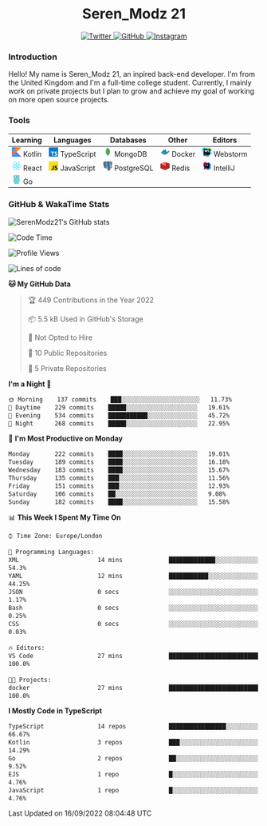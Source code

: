<div align="center">
  <h1>Seren_Modz 21</h1>
  <a href="https://twitter.com/SerenModz21">
    <img alt="Twitter" src="https://img.shields.io/badge/twitter%20-%231DA1F2.svg?&style=for-the-badge&logo=Twitter&logoColor=white">
  </a>
  <a href="https://github.com/SerenModz21">
    <img alt="GitHub" src="https://img.shields.io/badge/github%20-%23121011.svg?&style=for-the-badge&logo=github&logoColor=white">
  </a>
  <a href="https://www.instagram.com/serenmodz21">
    <img alt="Instagram" src="https://img.shields.io/badge/instagram%20-%23E4405F.svg?&style=for-the-badge&logo=Instagram&logoColor=white">
  </a>
</div>

### Introduction

Hello! My name is Seren_Modz 21, an inpired back-end developer. I'm from the United Kingdom and I'm a full-time college student. Currently, I mainly work on private projects but I plan to grow and achieve my goal of working on more open source projects. 

### Tools

 **Learning**                                        | **Languages**                                               | **Databases**                                               | **Other**                                           | **Editors**                                                  
-----------------------------------------------------|-------------------------------------------------------------|-------------------------------------------------------------|-----------------------------------------------------|--------------------------------------------------------------
 <img width="19px" src="./assets/kotlin.svg"> Kotlin | <img width="19px" src="./assets/typescript.svg"> TypeScript | <img width="19px" src="./assets/mongodb.svg"> MongoDB       | <img width="19px" src="./assets/docker.svg"> Docker | <img width="19px" src="./assets/webstorm.svg"> Webstorm      
 <img width="19px" src="./assets/react.svg"> React   | <img width="19px" src="./assets/javascript.svg"> JavaScript | <img width="19px" src="./assets/postgresql.svg"> PostgreSQL | <img width="19px" src="./assets/redis.svg"> Redis   | <img width="19px" src="./assets/intellij-idea.svg"> IntelliJ
 <img width="19px" src="./assets/go.svg"> Go         |                                                             |                                                             |                                                     |                                                                                                               

### GitHub & WakaTime Stats

![SerenModz21's GitHub stats](https://github-readme-stats.vercel.app/api?username=SerenModz21&show_icons=true&theme=dark)

<!--START_SECTION:waka-->
![Code Time](http://img.shields.io/badge/Code%20Time-1%2C545%20hrs%2016%20mins-blue)

![Profile Views](http://img.shields.io/badge/Profile%20Views-0-blue)

![Lines of code](https://img.shields.io/badge/From%20Hello%20World%20I%27ve%20Written-13%20Thousand%20lines%20of%20code-blue)

**🐱 My GitHub Data** 

> 🏆 449 Contributions in the Year 2022
 > 
> 📦 5.5 kB Used in GitHub's Storage 
 > 
> 🚫 Not Opted to Hire
 > 
> 📜 10 Public Repositories 
 > 
> 🔑 5 Private Repositories  
 > 
**I'm a Night 🦉** 

```text
🌞 Morning    137 commits    ███░░░░░░░░░░░░░░░░░░░░░░   11.73% 
🌆 Daytime    229 commits    █████░░░░░░░░░░░░░░░░░░░░   19.61% 
🌃 Evening    534 commits    ███████████░░░░░░░░░░░░░░   45.72% 
🌙 Night      268 commits    █████░░░░░░░░░░░░░░░░░░░░   22.95%

```
📅 **I'm Most Productive on Monday** 

```text
Monday       222 commits    ████░░░░░░░░░░░░░░░░░░░░░   19.01% 
Tuesday      189 commits    ████░░░░░░░░░░░░░░░░░░░░░   16.18% 
Wednesday    183 commits    ████░░░░░░░░░░░░░░░░░░░░░   15.67% 
Thursday     135 commits    ███░░░░░░░░░░░░░░░░░░░░░░   11.56% 
Friday       151 commits    ███░░░░░░░░░░░░░░░░░░░░░░   12.93% 
Saturday     106 commits    ██░░░░░░░░░░░░░░░░░░░░░░░   9.08% 
Sunday       182 commits    ████░░░░░░░░░░░░░░░░░░░░░   15.58%

```


📊 **This Week I Spent My Time On** 

```text
⌚︎ Time Zone: Europe/London

💬 Programming Languages: 
XML                      14 mins             █████████████░░░░░░░░░░░░   54.3% 
YAML                     12 mins             ███████████░░░░░░░░░░░░░░   44.25% 
JSON                     0 secs              ░░░░░░░░░░░░░░░░░░░░░░░░░   1.17% 
Bash                     0 secs              ░░░░░░░░░░░░░░░░░░░░░░░░░   0.25% 
CSS                      0 secs              ░░░░░░░░░░░░░░░░░░░░░░░░░   0.03%

🔥 Editors: 
VS Code                  27 mins             █████████████████████████   100.0%

🐱‍💻 Projects: 
docker                   27 mins             █████████████████████████   100.0%

```

**I Mostly Code in TypeScript** 

```text
TypeScript               14 repos            ████████████████░░░░░░░░░   66.67% 
Kotlin                   3 repos             ███░░░░░░░░░░░░░░░░░░░░░░   14.29% 
Go                       2 repos             ██░░░░░░░░░░░░░░░░░░░░░░░   9.52% 
EJS                      1 repo              █░░░░░░░░░░░░░░░░░░░░░░░░   4.76% 
JavaScript               1 repo              █░░░░░░░░░░░░░░░░░░░░░░░░   4.76%

```



 Last Updated on 16/09/2022 08:04:48 UTC
<!--END_SECTION:waka-->
